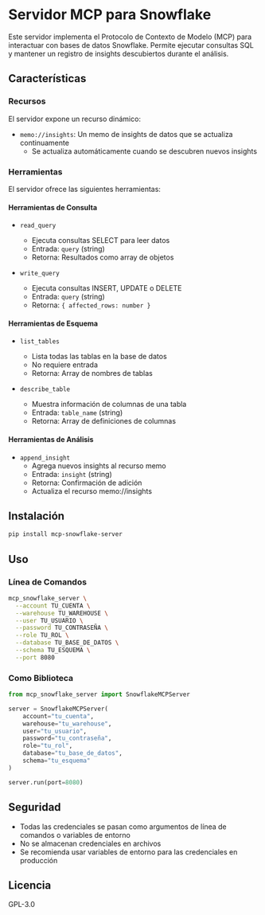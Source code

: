 # Servidor MCP para Snowflake

Este servidor implementa el Protocolo de Contexto de Modelo (MCP) para interactuar con bases de datos Snowflake. Permite ejecutar consultas SQL y mantener un registro de insights descubiertos durante el análisis.

## Características

### Recursos

El servidor expone un recurso dinámico:

* `memo://insights`: Un memo de insights de datos que se actualiza continuamente
  * Se actualiza automáticamente cuando se descubren nuevos insights

### Herramientas

El servidor ofrece las siguientes herramientas:

#### Herramientas de Consulta

* `read_query`
  * Ejecuta consultas SELECT para leer datos
  * Entrada: `query` (string)
  * Retorna: Resultados como array de objetos

* `write_query`
  * Ejecuta consultas INSERT, UPDATE o DELETE
  * Entrada: `query` (string)
  * Retorna: `{ affected_rows: number }`

#### Herramientas de Esquema

* `list_tables`
  * Lista todas las tablas en la base de datos
  * No requiere entrada
  * Retorna: Array de nombres de tablas

* `describe_table`
  * Muestra información de columnas de una tabla
  * Entrada: `table_name` (string)
  * Retorna: Array de definiciones de columnas

#### Herramientas de Análisis

* `append_insight`
  * Agrega nuevos insights al recurso memo
  * Entrada: `insight` (string)
  * Retorna: Confirmación de adición
  * Actualiza el recurso memo://insights

## Instalación

```bash
pip install mcp-snowflake-server
```

## Uso

### Línea de Comandos

```bash
mcp_snowflake_server \
  --account TU_CUENTA \
  --warehouse TU_WAREHOUSE \
  --user TU_USUARIO \
  --password TU_CONTRASEÑA \
  --role TU_ROL \
  --database TU_BASE_DE_DATOS \
  --schema TU_ESQUEMA \
  --port 8080
```

### Como Biblioteca

```python
from mcp_snowflake_server import SnowflakeMCPServer

server = SnowflakeMCPServer(
    account="tu_cuenta",
    warehouse="tu_warehouse",
    user="tu_usuario",
    password="tu_contraseña",
    role="tu_rol",
    database="tu_base_de_datos",
    schema="tu_esquema"
)

server.run(port=8080)
```

## Seguridad

* Todas las credenciales se pasan como argumentos de línea de comandos o variables de entorno
* No se almacenan credenciales en archivos
* Se recomienda usar variables de entorno para las credenciales en producción

## Licencia

GPL-3.0